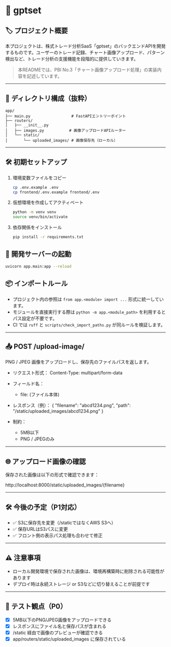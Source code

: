 # 📘 gptset

## 🏷️ プロジェクト概要

本プロジェクトは、株式トレード分析SaaS「gptset」のバックエンドAPIを開発するものです。ユーザーのトレード記録、チャート画像アップロード、パターン検出など、トレード分析の支援機能を段階的に提供していきます。

> 本READMEでは、PBI No.3「チャート画像アップロード処理」の実装内容を記述しています。

---

## 📁 ディレクトリ構成（抜粋）

```
app/
├── main.py                  # FastAPIエントリーポイント
├── routers/
│   ├── __init__.py
│   ├── images.py           # 画像アップロードAPIルーター
│   └── static/
│       └── uploaded_images/ # 画像保存先（ローカル）
```

---

## 🛠 初期セットアップ

1. 環境変数ファイルをコピー
   ```bash
   cp .env.example .env
   cp frontend/.env.example frontend/.env
   ```

2. 仮想環境を作成してアクティベート
   ```bash
   python -m venv venv
   source venv/bin/activate
   ```

3. 依存関係をインストール
   ```bash
   pip install -r requirements.txt
   ```

## 🚀 開発サーバーの起動

```bash
uvicorn app.main:app --reload
```

## 📦 インポートルール

- プロジェクト内の参照は `from app.<module> import ...` 形式に統一しています。
- モジュールを直接実行する際は `python -m app.<module_path>` を利用するとパス設定が不要です。
- CI では `ruff` と `scripts/check_import_paths.py` が同ルールを検証します。

---

## 📤 POST /upload-image/

PNG / JPEG 画像をアップロードし、保存先のファイルパスを返します。

- リクエスト形式：
  Content-Type: multipart/form-data

- フィールド名：
  - file: (ファイル本体)

- レスポンス（例）：
  {
    "filename": "abcd1234.png",
    "path": "/static/uploaded_images/abcd1234.png"
  }

- 制約：
  - 5MB以下
  - PNG / JPEGのみ

---

## 🌐 アップロード画像の確認

保存された画像は以下の形式で確認できます：

http://localhost:8000/static/uploaded_images/{filename}

---

## 🛠 今後の予定（P1対応）

- ✅ S3に保存先を変更（/staticではなくAWS S3へ）
- ✅ 保存URLはS3パスに変更
- ✅ フロント側の表示パス処理も合わせて修正

---

## ⚠️ 注意事項

- ローカル開発環境で保存された画像は、環境再構築時に削除される可能性があります
- デプロイ時は永続ストレージ or S3などに切り替えることが前提です

---

## 🧪 テスト観点（P0）

- [x] 5MB以下のPNG/JPEG画像をアップロードできる
- [x] レスポンスにファイル名と保存パスが含まれる
- [x] /static 経由で画像のプレビューが確認できる
- [x] app/routers/static/uploaded_images に保存されている
